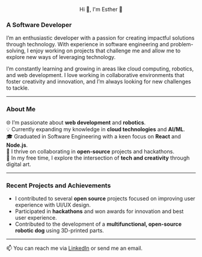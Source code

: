 <p align="center">
  Hi 👋, I'm Esther 🌱
</p>

### A Software Developer

I’m an enthusiastic developer with a passion for creating impactful solutions through technology. With experience in software engineering and problem-solving, I enjoy working on projects that challenge me and allow me to explore new ways of leveraging technology.

I’m constantly learning and growing in areas like cloud computing, robotics, and web development. I love working in collaborative environments that foster creativity and innovation, and I’m always looking for new challenges to tackle.

---

### About Me

🌐 I’m passionate about **web development** and **robotics**.  
💡 Currently expanding my knowledge in **cloud technologies** and **AI/ML**.  
🎓 Graduated in Software Engineering with a keen focus on **React** and **Node.js**.  
🚀 I thrive on collaborating in **open-source** projects and hackathons.  
🎨 In my free time, I explore the intersection of **tech and creativity** through digital art.

---

### Recent Projects and Achievements

- I contributed to several **open source** projects focused on improving user experience with UI/UX design.
- Participated in **hackathons** and won awards for innovation and best user experience.
- Contributed to the development of a **multifunctional, open-source robotic dog** using 3D-printed parts.

---

📫 You can reach me via [LinkedIn](https://www.linkedin.com/in/esther-ticlla/) or send me an email.  

<!---
TherDiv/TherDiv is a ✨ special ✨ repository because its `README.md` (this file) appears on your GitHub profile.
You can click the Preview link to take a look at your changes.
--->
